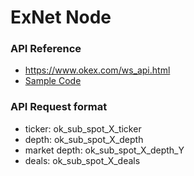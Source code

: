 # ExNet Node

### API Reference
- https://www.okex.com/ws_api.html
- [Sample Code](https://github.com/OKCoin/websocket/blob/master/C%23/websocket/Example.cs)

### API Request format
- ticker: ok_sub_spot_X_ticker  
- depth: ok_sub_spot_X_depth 
- market depth: ok_sub_spot_X_depth_Y 
- deals: ok_sub_spot_X_deals 
